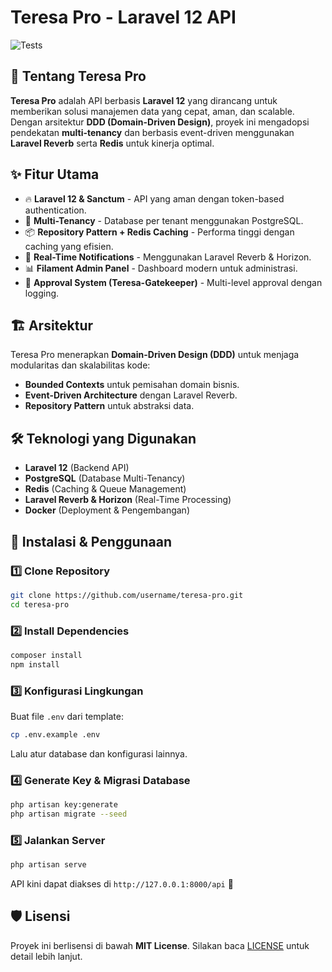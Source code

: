 # Teresa Pro - Laravel 12 API

![Tests](https://github.com/xBigDaddyx/teresa-pro-backend/actions/workflows/auth-test.yml/badge.svg)

## 🚀 Tentang Teresa Pro
**Teresa Pro** adalah API berbasis **Laravel 12** yang dirancang untuk memberikan solusi manajemen data yang cepat, aman, dan scalable. Dengan arsitektur **DDD (Domain-Driven Design)**, proyek ini mengadopsi pendekatan **multi-tenancy** dan berbasis event-driven menggunakan **Laravel Reverb** serta **Redis** untuk kinerja optimal.

## ✨ Fitur Utama
- 🔥 **Laravel 12 & Sanctum** - API yang aman dengan token-based authentication.
- 🏢 **Multi-Tenancy** - Database per tenant menggunakan PostgreSQL.
- 📦 **Repository Pattern + Redis Caching** - Performa tinggi dengan caching yang efisien.
- 📡 **Real-Time Notifications** - Menggunakan Laravel Reverb & Horizon.
- 📊 **Filament Admin Panel** - Dashboard modern untuk administrasi.
- 📜 **Approval System (Teresa-Gatekeeper)** - Multi-level approval dengan logging.

## 🏗️ Arsitektur
Teresa Pro menerapkan **Domain-Driven Design (DDD)** untuk menjaga modularitas dan skalabilitas kode:
- **Bounded Contexts** untuk pemisahan domain bisnis.
- **Event-Driven Architecture** dengan Laravel Reverb.
- **Repository Pattern** untuk abstraksi data.

## 🛠️ Teknologi yang Digunakan
- **Laravel 12** (Backend API)
- **PostgreSQL** (Database Multi-Tenancy)
- **Redis** (Caching & Queue Management)
- **Laravel Reverb & Horizon** (Real-Time Processing)
- **Docker** (Deployment & Pengembangan)

## 🚀 Instalasi & Penggunaan
### 1️⃣ Clone Repository
```bash
git clone https://github.com/username/teresa-pro.git
cd teresa-pro
```

### 2️⃣ Install Dependencies
```bash
composer install
npm install
```

### 3️⃣ Konfigurasi Lingkungan
Buat file `.env` dari template:
```bash
cp .env.example .env
```
Lalu atur database dan konfigurasi lainnya.

### 4️⃣ Generate Key & Migrasi Database
```bash
php artisan key:generate
php artisan migrate --seed
```

### 5️⃣ Jalankan Server
```bash
php artisan serve
```
API kini dapat diakses di `http://127.0.0.1:8000/api` 🚀

## 🛡️ Lisensi
Proyek ini berlisensi di bawah **MIT License**. Silakan baca [LICENSE](LICENSE) untuk detail lebih lanjut.


